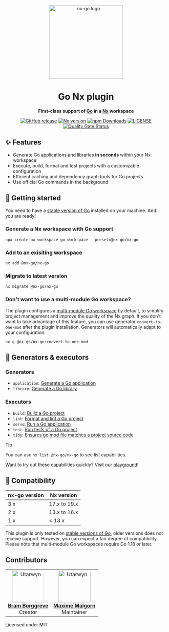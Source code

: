 <p align="center"><img src="https://github.com/nx-go.png" alt="nx-go logo" height="230"/></p>

<div align="center">

# Go Nx plugin

**First-class support of [Go](https://go.dev) in a [Nx](https://nx.dev) workspace**

[![GitHub release](https://img.shields.io/github/v/release/nx-go/nx-go)](https://github.com/nx-go/nx-go/releases/latest)
[![Nx version](https://img.shields.io/npm/dependency-version/%40nx-go%2Fnx-go/%40nx%2Fdevkit?label=Nx&logo=nx)](https://nx.dev)
[![npm Downloads](https://img.shields.io/npm/dt/@nx-go/nx-go?color=eb2f06&logo=npm)](https://npmjs.com/package/@nx-go/nx-go)
[![LICENSE](https://img.shields.io/github/license/nx-go/nx-go)](https://github.com/nx-go/nx-go/blob/main/LICENSE)
[![Quality Gate Status](https://sonarcloud.io/api/project_badges/measure?project=nx-go_nx-go&metric=alert_status)](https://sonarcloud.io/dashboard?id=nx-go_nx-go)

</div>

## ✨ Features

- Generate Go applications and libraries **in seconds** within your Nx workspace
- Execute, build, format and test projects with a customizable configuration
- Efficient caching and dependency graph tools for Go projects
- Use official Go commands in the background

## 🚀 Getting started

You need to have a [stable version of Go](https://go.dev/dl/) installed on your machine. And.. you are ready!

### Generate a Nx workspace with Go support

```shell
npx create-nx-workspace go-workspace --preset=@nx-go/nx-go
```

### Add to an exisiting workspace

```shell
nx add @nx-go/nx-go
```

### Migrate to latest version

```shell
nx migrate @nx-go/nx-go
```

### Don't want to use a multi-module Go workspace?

The plugin configures a [multi-module Go workspace](https://go.dev/doc/tutorial/workspaces) by default, to simplify project management and improve the quality of the Nx graph. If you don't want to take advantage of this feature, you can use generator `convert-to-one-mod` after the plugin installation. Generators will automatically adapt to your configuration.

```shell
nx g @nx-go/nx-go:convert-to-one-mod
```

## 📖 Generators & executors

### Generators

- `application`: [Generate a Go application](./docs/generators/application.md)
- `library`: [Generate a Go library](./docs/generators/library.md)

### Executors

- `build`: [Build a Go project](./docs/executors/build.md)
- `lint`: [Format and lint a Go project](./docs/executors/lint.md)
- `serve`: [Run a Go application](./docs/executors/serve.md)
- `test`: [Run tests of a Go project](./docs/executors/test.md)
- `tidy`: [Ensures go.mod file matches a project source code](./docs/executors/tidy.md)

> [!TIP]
> You can use `nx list @nx-go/nx-go` to see list capabilities.

Want to try out these capabilities quickly? Visit our [playground](https://github.com/nx-go/nx-go-playground)!

## 🧩 Compatibility

| nx-go version | Nx version   |
|---------------|--------------|
| 3.x           | 17.x to 19.x |
| 2.x           | 13.x to 16.x |
| 1.x           | < 13.x       |

This plugin is only tested on [stable versions of Go](https://go.dev/dl/), older versions does not receive support. However, you can expect a fair degree of compatibility. Please note that multi-module Go workspaces require Go 1.18 or later.

## Contributors

<table>
  <tbody>
    <tr>
      <td align="center" valign="top"><a href="https://github.com/beeman"><img src="https://github.com/beeman.png" width="100" alt="Utarwyn"/><br /><b>Bram Borggreve</b></a><br />Creator</td>
      <td align="center" valign="top"><a href="https://github.com/utarwyn"><img src="https://github.com/utarwyn.png" width="100" alt="Utarwyn"/><br /><b>Maxime Malgorn</b></a><br />Maintainer</td>
    </tr>
  </tbody>
</table>

Licensed under MIT

